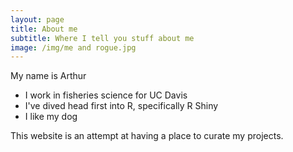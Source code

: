 ```yaml
---
layout: page
title: About me
subtitle: Where I tell you stuff about me
image: /img/me and rogue.jpg
---
```


My name is Arthur

- I work in fisheries science for UC Davis
- I've dived head first into R, specifically R Shiny
- I like my dog

This website is an attempt at having a place to curate my projects.
